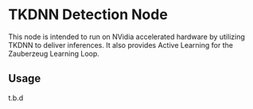 # TKDNN Detection Node

This node is intended to run on NVidia accelerated hardware by utilizing TKDNN to deliver inferences.
It also provides Active Learning for the Zauberzeug Learning Loop.

## Usage

t.b.d

